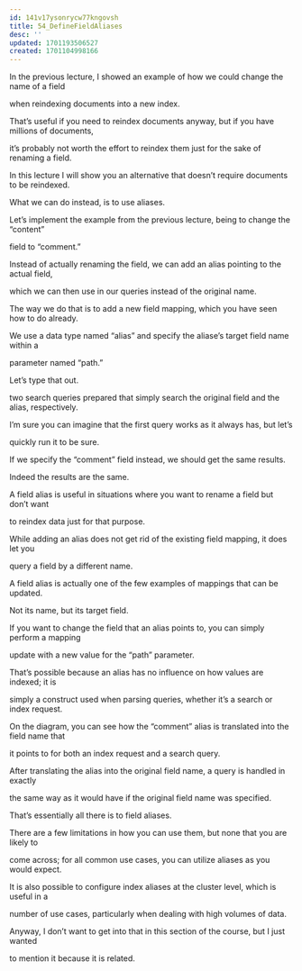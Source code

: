 ```yaml
---
id: 141v17ysonrycw77kngovsh
title: 54_DefineFieldAliases
desc: ''
updated: 1701193506527
created: 1701104998166
---
```

In the previous lecture, I showed an example of how we could change the name of a field

when reindexing documents into a new index.

That’s useful if you need to reindex documents anyway, but if you have millions of documents,

it’s probably not worth the effort to reindex them just for the sake of renaming a field.

In this lecture I will show you an alternative that doesn’t require documents to be reindexed.

What we can do instead, is to use aliases.

Let’s implement the example from the previous lecture, being to change the “content”

field to “comment.”

Instead of actually renaming the field, we can add an alias pointing to the actual field,

which we can then use in our queries instead of the original name.

The way we do that is to add a new field mapping, which you have seen how to do already.

We use a data type named “alias” and specify the aliase’s target field name within a

parameter named “path.”

Let’s type that out.

two search queries prepared that simply search the original field and the alias, respectively.

I’m sure you can imagine that the first query works as it always has, but let’s

quickly run it to be sure.

If we specify the “comment” field instead, we should get the same results.

Indeed the results are the same.

A field alias is useful in situations where you want to rename a field but don’t want

to reindex data just for that purpose.

While adding an alias does not get rid of the existing field mapping, it does let you

query a field by a different name.

A field alias is actually one of the few examples of mappings that can be updated.

Not its name, but its target field.

If you want to change the field that an alias points to, you can simply perform a mapping

update with a new value for the “path” parameter.

That’s possible because an alias has no influence on how values are indexed; it is

simply a construct used when parsing queries, whether it’s a search or index request.

On the diagram, you can see how the “comment” alias is translated into the field name that

it points to for both an index request and a search query.

After translating the alias into the original field name, a query is handled in exactly

the same way as it would have if the original field name was specified.

That’s essentially all there is to field aliases.

There are a few limitations in how you can use them, but none that you are likely to

come across; for all common use cases, you can utilize aliases as you would expect.

It is also possible to configure index aliases at the cluster level, which is useful in a

number of use cases, particularly when dealing with high volumes of data.

Anyway, I don’t want to get into that in this section of the course, but I just wanted

to mention it because it is related.